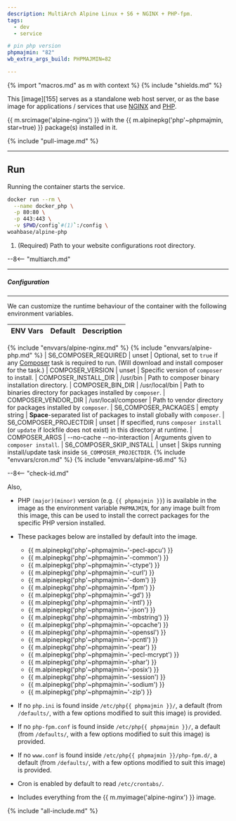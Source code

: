 ```yaml
---
description: MultiArch Alpine Linux + S6 + NGINX + PHP-fpm.
tags:
  - dev
  - service

# pin php version
phpmajmin: "82"
wb_extra_args_build: PHPMAJMIN=82

---
```


{% import "macros.md" as m with context %}
{% include "shields.md" %}

This [image][155] serves as a standalone web host server, or as
the base image for applications / services that use [NGINX][1]
and [PHP][2].

{{ m.srcimage('alpine-nginx') }} with the {{ m.alpinepkg('php'~phpmajmin,
star=true) }} package(s) installed in it.

{% include "pull-image.md" %}

---
Run
---

Running the container starts the service.

``` sh
docker run --rm \
  --name docker_php \
  -p 80:80 \
  -p 443:443 \
  -v $PWD/config`#(1)`:/config \
woahbase/alpine-php
```

1. (Required) Path to your website configurations root directory.

--8<-- "multiarch.md"

---
##### Configuration
---

We can customize the runtime behaviour of the container with the
following environment variables.

| ENV Vars                 | Default                     | Description
| :---                     | :---                        | :---
{% include "envvars/alpine-nginx.md" %}
{% include "envvars/alpine-php.md" %}
| S6_COMPOSER_REQUIRED     | unset                       | Optional, set to `true` if any [Composer][3] task is required to run. (Will download and install composer for the task.)
| COMPOSER_VERSION         | unset                       | Specific version of `composer` to install.
| COMPOSER_INSTALL_DIR     | /usr/bin                    | Path to composer binary installation directory.
| COMPOSER_BIN_DIR         | /usr/local/bin              | Path to binaries directory for packages installed by `composer`.
| COMPOSER_VENDOR_DIR      | /usr/local/composer         | Path to vendor directory for packages installed by `composer`.
| S6_COMPOSER_PACKAGES     | empty string                | **Space**-separated list of packages to install globally with `composer`.
| S6_COMPOSER_PROJECTDIR   | unset                       | If specified, runs `composer install` (or `update` if lockfile does not exist) in this directory at runtime.
| COMPOSER_ARGS            | --no-cache --no-interaction | Arguments given to `composer install`.
| S6_COMPOSER_SKIP_INSTALL | unset                       | Skips running install/update task inside `S6_COMPOSER_PROJECTDIR`.
{% include "envvars/cron.md" %}
{% include "envvars/alpine-s6.md" %}

--8<-- "check-id.md"

Also,

* PHP `(major)(minor)` version (e.g. `{{ phpmajmin }}`) is available in the
  image as the environment variable `PHPMAJMIN`, for any image
  built from this image, this can be used to install the correct
  packages for the specific PHP version installed.

* These packages below are installed by default into the image.

    * {{ m.alpinepkg('php'~phpmajmin~'-pecl-apcu') }}
    * {{ m.alpinepkg('php'~phpmajmin~'-common') }}
    * {{ m.alpinepkg('php'~phpmajmin~'-ctype') }}
    * {{ m.alpinepkg('php'~phpmajmin~'-curl') }}
    * {{ m.alpinepkg('php'~phpmajmin~'-dom') }}
    * {{ m.alpinepkg('php'~phpmajmin~'-fpm') }}
    * {{ m.alpinepkg('php'~phpmajmin~'-gd') }}
    * {{ m.alpinepkg('php'~phpmajmin~'-intl') }}
    * {{ m.alpinepkg('php'~phpmajmin~'-json') }}
    * {{ m.alpinepkg('php'~phpmajmin~'-mbstring') }}
    * {{ m.alpinepkg('php'~phpmajmin~'-opcache') }}
    * {{ m.alpinepkg('php'~phpmajmin~'-openssl') }}
    * {{ m.alpinepkg('php'~phpmajmin~'-pcntl') }}
    * {{ m.alpinepkg('php'~phpmajmin~'-pear') }}
    * {{ m.alpinepkg('php'~phpmajmin~'-pecl-mcrypt') }}
    * {{ m.alpinepkg('php'~phpmajmin~'-phar') }}
    * {{ m.alpinepkg('php'~phpmajmin~'-posix') }}
    * {{ m.alpinepkg('php'~phpmajmin~'-session') }}
    * {{ m.alpinepkg('php'~phpmajmin~'-sodium') }}
    * {{ m.alpinepkg('php'~phpmajmin~'-zip') }}

* If no `php.ini` is found inside  `/etc/php{{ phpmajmin }}/`,
  a default (from `/defaults/`, with a few options modified to suit
  this image) is provided.

* If no `php-fpm.conf` is found inside  `/etc/php{{ phpmajmin
  }}/`, a default (from `/defaults/`, with a few options modified to
  suit this image) is provided.

* If no `www.conf` is found inside  `/etc/php{{ phpmajmin
  }}/php-fpm.d/`, a default (from `/defaults/`, with a few options
  modified to suit this image) is provided.

* Cron is enabled by default to read `/etc/crontabs/`.

* Includes everything from the {{ m.myimage('alpine-nginx') }} image.

[1]: https://nginx.org
[2]: http://php.net/
[3]: https://getcomposer.org/

{% include "all-include.md" %}
